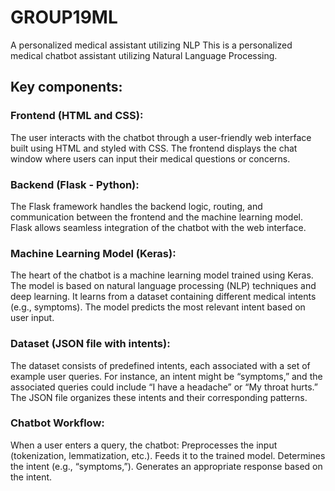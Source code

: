 # GROUP19ML
A personalized medical assistant utilizing NLP
This is a personalized medical chatbot assistant utilizing Natural Language Processing.

## Key components:

### Frontend (HTML and CSS):

The user interacts with the chatbot through a user-friendly web interface built using HTML and styled with CSS.
The frontend displays the chat window where users can input their medical questions or concerns.

### Backend (Flask - Python):

The Flask framework handles the backend logic, routing, and communication between the frontend and the machine learning model.
Flask allows seamless integration of the chatbot with the web interface.

### Machine Learning Model (Keras):

The heart of the chatbot is a machine learning model trained using Keras.
The model is based on natural language processing (NLP) techniques and deep learning.
It learns from a dataset containing different medical intents (e.g., symptoms).
The model predicts the most relevant intent based on user input.

### Dataset (JSON file with intents):

The dataset consists of predefined intents, each associated with a set of example user queries.
For instance, an intent might be “symptoms,” and the associated queries could include “I have a headache” or “My throat hurts.”
The JSON file organizes these intents and their corresponding patterns.

### Chatbot Workflow:

When a user enters a query, the chatbot:
Preprocesses the input (tokenization, lemmatization, etc.).
Feeds it to the trained model.
Determines the intent (e.g., “symptoms,”).
Generates an appropriate response based on the intent.

